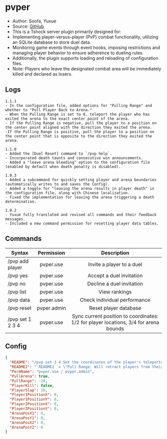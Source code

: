 # pvper

- Author: Soofa, Yuxue
- Source: [GitHub](https://github.com/Soof4/PvPer/)
- This is a Tshock server plugin primarily designed for:
- Implementing player-versus-player (PvP) combat functionality, utilizing an SQLite database to store duel data.
- Monitoring game events through event hooks, imposing restrictions and managing player behavior to ensure adherence to dueling rules.
- Additionally, the plugin supports loading and reloading of configuration files.
- Note: Players who leave the designated combat area will be immediately killed and declared as losers.
## Logs

```
1.1.1
- In the configuration file, added options for "Pulling Range" and whether to "Pull Player Back to Arena." 
- When the Pulling Range is set to 0, teleport the player who has exited the arena to the exact center point of the arena.
- If the Pulling Range is negative, pull the player to a position on the center point aligned with the direction they exited the arena.
-If the Pulling Range is positive, pull the player to a position on the center point that is opposite to the direction they exited the arena.

1.1.0
- Added the [Duel Reset] command to `/pvp help`.
- Incorporated death taunts and consecutive win announcements.
- Added a "leave arena bleeding" option to the configuration file (enabled by default when death penalty is disabled).

1.0.3
- Added a subcommand for quickly setting player and arena boundaries (automatically writes to and saves the Config).
- Added a toggle for "leaving the arena results in player death" in the configuration file, along with Chinese localization.
- Fixed the implementation for leaving the arena triggering a death determination.

1.0.2
- Yuxue fully translated and revised all commands and their feedback messages.
- Included a new command permission for resetting player data tables.
```
## Commands

| Syntax           | Permission      | Description   |
| ---------------- | :-------------: | :-----------: |
| /pvp add player  | pvper.use       | Invite a player to a duel |
| /pvp yes         | pvper.use       | Accept a duel invitation |
| /pvp no          | pvper.use       | Decline a duel invitation |
| /pvp list        | pvper.use       | View rankings |
| /pvp data        | pvper.use       | Check individual performance |
| /pvp reset       | pvper.admin     | Reset player database |
| /pvp set 1 2 3 4 | pvper.use       | Sync current position to coordinates: 1/2 for player locations, 3/4 for arena bounds |

## Config

```json
{
  "README": "/pvp set 3 4 Set the coordinates of the player's teleportation higher or lower than the player's coordinates by 3 blocks",
  "README2": "`README2` = \"Pull Range: Will retract players from their direction of exiting the arena back to a specified opposite position relative to the arena center (a positive value indicates a position in the same direction). This feature is enabled by default when the option to kill players is disabled.\"",
  "PermName": "pvper.use / pvper.admin",
  "PullArena": true,
  "PullRange": -20,
  "PlayerKill": false,
  "PlayerSlap": 20,
  "Player1PositionX": 0,
  "Player1PositionY": 0,
  "Player2PositionX": 0,
  "Player2PositionY": 0,
  "ArenaPosX1": 0,
  "ArenaPosY1": 0,
  "ArenaPosX2": 0,
  "ArenaPosY2": 0
}
```

